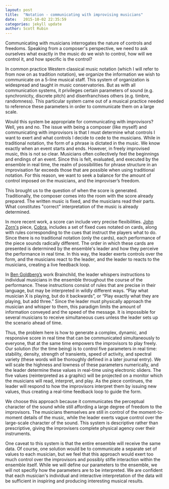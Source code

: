 ```yaml
---
layout: post
title:  "Notation - communicating with improvising musicians"
date:   2015-10-02 22:35:59
categories: jekyll update
author: Scott Rubin
---
```

Communicating with musicians interrogates the nature of controls and freedoms. Speaking from a composer's perspective, we need to ask ourselves what exactly in the music do we wish to control, how will we control it, and how specific is the control?

In common practice Western classical music notation (which I will refer to from now on as tradition notation), we organize the information we wish to communicate on a 5-line musical staff. This system of organization is widespread and taught in music conservatories. But as with all communication systems, it privileges certain parameters of sound (e.g. synchronicity, discrete pitch) and disenfranchises others (e.g. timbre, randomness). This particular system came out of a musical practice needed to reference these parameters in order to communicate them on a large scale.

Would this system be appropriate for communicating with improvisors? Well, yes and no. The issue with being a composer (like myself) and communicating with improvisors is that I must determine what controls I want to exert and what controls I decide to cede to the musicians. While in traditional notation, the form of a phrase is dictated in the music. We know exactly when an event starts and ends. However, in freely improvised music, this is not so clear. Musicians often collectively feel the beginnings and endings of an event. Since this is felt, evaluated, and executed by the ensemble in real time, the realm of possibilities for phrase structure in an improvisation far exceeds those that are possible when using traditional notation. For this reason, we want to seek a balance for the amount of control imposed on the musicians, and the improviser’s freedom.

This brought us to the question of when the score is generated. Traditionally, the composer comes into the room with the score already prepared. The written music is fixed, and the musicians read their parts. What constitutes "correct" interpretation of the music is already determined.

In more recent work, a score can include very precise flexibilities. [John Zorn's](https://en.wikipedia.org/wiki/John_Zorn) piece, [Cobra](https://www.youtube.com/watch?v=1m1pjR1AQbc), includes a set of fixed cues notated on cards, along with rules corresponding to the cues that instruct the players what to do. Since there is no traditional notation (only the cards), each performance of the piece sounds radically different. The order in which these cards are presented is determined by the ensemble's leader and how they perceive the performance in real time. In this way, the leader exerts controls over the form, and the musicians react to the leader, and the leader to reacts to the musicians, creating a live feedback loop.

In [Ben Goldberg’s](http://www.bengoldberg.net/) work Brainchild, the leader whispers instructions to individual musicians in the ensemble throughout the course of the performance. These instructions consist of rules that are precise in their language, but may be interpreted in wildly different ways. “Play what musician X is playing, but do it backwards”, or “Play exactly what they are playing, but add three.” Since the leader must physically approach the musician and whisper to them, this paradigm limits the amount of information conveyed and the speed of the message. It is impossible for several musicians to receive simultaneous cues unless the leader sets up the scenario ahead of time.

Thus, the problem here is how to generate a complex, dynamic, and responsive score in real time that can be communicated simultaneously to everyone, that at the same time empowers the improvisors to play freely. Our solution (for the time being) is to control five parameters in real time: stability, density, strength of transients, speed of activity, and spectral variety (these words will be thoroughly defined in a later journal entry). We will scale the highness and lowness of these parameters numerically, and the leader determine these values in real-time using electronic sliders. The five values (reinterpreted as a graphic) will be projected on a monitor which the musicians will read, interpret, and play. As the piece continues, the leader will respond to how the improvisors interpret them by issuing new values, thus creating a real-time feedback loop to guide the form. 

We choose this approach because it communicates the perceptual character of the sound while still affording a large degree of freedom to the improvisors. The musicians themselves are still in control of the moment-to-moment details of the music, while the leader exerts vague control over the large-scale character of the sound. This system is descriptive rather than prescriptive, giving the improvisers complete physical agency over their instruments.

One caveat to this system is that the entire ensemble will receive the same data. Of course, one solution would be to communicate a separate set of values to each musician, but we feel that this approach would exert too much control over the improvisors and possibly stifle interaction within the ensemble itself. While we will define our parameters to the ensemble, we will not specifiy how the parameters are to be interpreted. We are confident that each musician's individual and interactive interpretation of the data will be sufficient in inspiring and producing interesting musical results.
